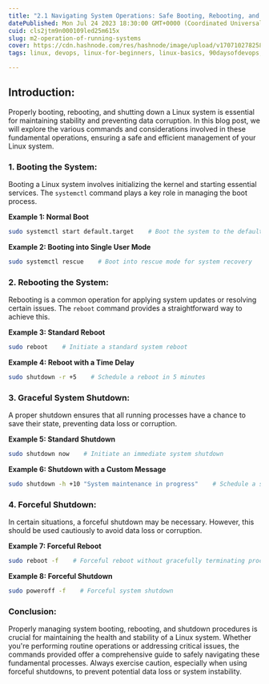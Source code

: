 ```yaml
---
title: "2.1 Navigating System Operations: Safe Booting, Rebooting, and Shutdown in Linux"
datePublished: Mon Jul 24 2023 18:30:00 GMT+0000 (Coordinated Universal Time)
cuid: cls2jtm9n000109led25m615x
slug: m2-operation-of-running-systems
cover: https://cdn.hashnode.com/res/hashnode/image/upload/v1707102782588/f82e66ae-d7e8-431f-9d93-3ce990c361c5.png
tags: linux, devops, linux-for-beginners, linux-basics, 90daysofdevops, trainwithshubham

---
```


## Introduction:

Properly booting, rebooting, and shutting down a Linux system is essential for maintaining stability and preventing data corruption. In this blog post, we will explore the various commands and considerations involved in these fundamental operations, ensuring a safe and efficient management of your Linux system.

### 1\. Booting the System:

Booting a Linux system involves initializing the kernel and starting essential services. The `systemctl` command plays a key role in managing the boot process.

**Example 1: Normal Boot**

```bash
sudo systemctl start default.target    # Boot the system to the default target
```

**Example 2: Booting into Single User Mode**

```bash
sudo systemctl rescue    # Boot into rescue mode for system recovery
```

### 2\. Rebooting the System:

Rebooting is a common operation for applying system updates or resolving certain issues. The `reboot` command provides a straightforward way to achieve this.

**Example 3: Standard Reboot**

```bash
sudo reboot    # Initiate a standard system reboot
```

**Example 4: Reboot with a Time Delay**

```bash
sudo shutdown -r +5    # Schedule a reboot in 5 minutes
```

### 3\. Graceful System Shutdown:

A proper shutdown ensures that all running processes have a chance to save their state, preventing data loss or corruption.

**Example 5: Standard Shutdown**

```bash
sudo shutdown now    # Initiate an immediate system shutdown
```

**Example 6: Shutdown with a Custom Message**

```bash
sudo shutdown -h +10 "System maintenance in progress"    # Schedule a shutdown in 10 minutes with a custom message
```

### 4\. Forceful Shutdown:

In certain situations, a forceful shutdown may be necessary. However, this should be used cautiously to avoid data loss or corruption.

**Example 7: Forceful Reboot**

```bash
sudo reboot -f    # Forceful reboot without gracefully terminating processes
```

**Example 8: Forceful Shutdown**

```bash
sudo poweroff -f    # Forceful system shutdown
```

### Conclusion:

Properly managing system booting, rebooting, and shutdown procedures is crucial for maintaining the health and stability of a Linux system. Whether you're performing routine operations or addressing critical issues, the commands provided offer a comprehensive guide to safely navigating these fundamental processes. Always exercise caution, especially when using forceful shutdowns, to prevent potential data loss or system instability.